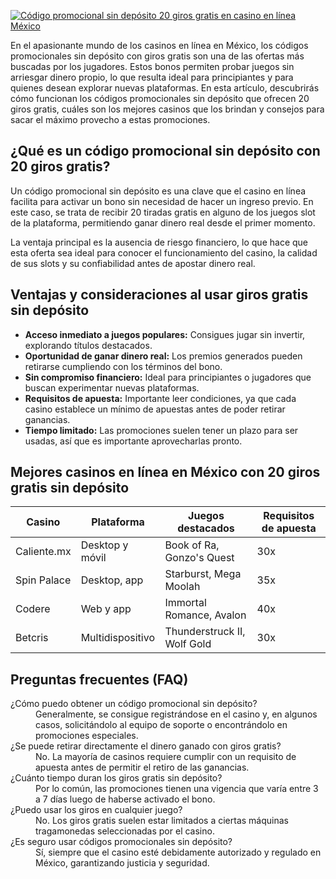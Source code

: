 [![Código promocional sin depósito 20 giros gratis en casino en línea México](https://123-caf.pages.dev/gitsignup.png)](https://vrmoo.ru/Bt82HjjY)

<p>En el apasionante mundo de los casinos en línea en México, los códigos promocionales sin depósito con giros gratis son una de las ofertas más buscadas por los jugadores. Estos bonos permiten probar juegos sin arriesgar dinero propio, lo que resulta ideal para principiantes y para quienes desean explorar nuevas plataformas. En esta artículo, descubrirás cómo funcionan los códigos promocionales sin depósito que ofrecen 20 giros gratis, cuáles son los mejores casinos que los brindan y consejos para sacar el máximo provecho a estas promociones.</p>  <h2>¿Qué es un código promocional sin depósito con 20 giros gratis?</h2> <p>Un código promocional sin depósito es una clave que el casino en línea facilita para activar un bono sin necesidad de hacer un ingreso previo. En este caso, se trata de recibir 20 tiradas gratis en alguno de los juegos slot de la plataforma, permitiendo ganar dinero real desde el primer momento.</p> <p>La ventaja principal es la ausencia de riesgo financiero, lo que hace que esta oferta sea ideal para conocer el funcionamiento del casino, la calidad de sus slots y su confiabilidad antes de apostar dinero real.</p>  <h2>Ventajas y consideraciones al usar giros gratis sin depósito</h2> <ul> <li><strong>Acceso inmediato a juegos populares:</strong> Consigues jugar sin invertir, explorando títulos destacados.</li> <li><strong>Oportunidad de ganar dinero real:</strong> Los premios generados pueden retirarse cumpliendo con los términos del bono.</li> <li><strong>Sin compromiso financiero:</strong> Ideal para principiantes o jugadores que buscan experimentar nuevas plataformas.</li> <li><strong>Requisitos de apuesta:</strong> Importante leer condiciones, ya que cada casino establece un mínimo de apuestas antes de poder retirar ganancias.</li> <li><strong>Tiempo limitado:</strong> Las promociones suelen tener un plazo para ser usadas, así que es importante aprovecharlas pronto.</li> </ul>  <h2>Mejores casinos en línea en México con 20 giros gratis sin depósito</h2> <table> <thead> <tr> <th>Casino</th> <th>Plataforma</th> <th>Juegos destacados</th> <th>Requisitos de apuesta</th> </tr> </thead> <tbody> <tr> <td>Caliente.mx</td> <td>Desktop y móvil</td> <td>Book of Ra, Gonzo's Quest</td> <td>30x</td> </tr> <tr> <td>Spin Palace</td> <td>Desktop, app</td> <td>Starburst, Mega Moolah</td> <td>35x</td> </tr> <tr> <td>Codere</td> <td>Web y app</td> <td>Immortal Romance, Avalon</td> <td>40x</td> </tr> <tr> <td>Betcris</td> <td>Multidispositivo</td> <td>Thunderstruck II, Wolf Gold</td> <td>30x</td> </tr> </tbody> </table>  <h2>Preguntas frecuentes (FAQ)</h2> <dl> <dt>¿Cómo puedo obtener un código promocional sin depósito?</dt> <dd>Generalmente, se consigue registrándose en el casino y, en algunos casos, solicitándolo al equipo de soporte o encontrándolo en promociones especiales.</dd> <dt>¿Se puede retirar directamente el dinero ganado con giros gratis?</dt> <dd>No. La mayoría de casinos requiere cumplir con un requisito de apuesta antes de permitir el retiro de las ganancias.</dd> <dt>¿Cuánto tiempo duran los giros gratis sin depósito?</dt> <dd>Por lo común, las promociones tienen una vigencia que varía entre 3 a 7 días luego de haberse activado el bono.</dd> <dt>¿Puedo usar los giros en cualquier juego?</dt> <dd>No. Los giros gratis suelen estar limitados a ciertas máquinas tragamonedas seleccionadas por el casino.</dd> <dt>¿Es seguro usar códigos promocionales sin depósito?</dt> <dd>Sí, siempre que el casino esté debidamente autorizado y regulado en México, garantizando justicia y seguridad.</dd> </dl>